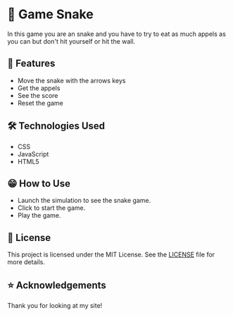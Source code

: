 # 🐍 Game Snake

In this game you are an snake and you have to try to eat as much appels as you can but don't hit yourself or hit the wall.

## 🍎 Features

- Move the snake with the arrows keys
- Get the appels
- See the score
- Reset the game

## 🛠️ Technologies Used

- CSS
- JavaScript
- HTML5   

## 😁 How to Use

- Launch the simulation to see the snake game.
- Click to start the game.
- Play the game.

## 📄 License

This project is licensed under the MIT License. See the [LICENSE](LICENSE) file for more details.

## ⭐ Acknowledgements

Thank you for looking at my site!
